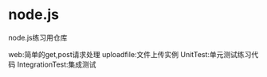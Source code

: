 node.js
=======

node.js练习用仓库


web:简单的get,post请求处理
uploadfile:文件上传实例
UnitTest:单元测试练习代码
IntegrationTest:集成测试
